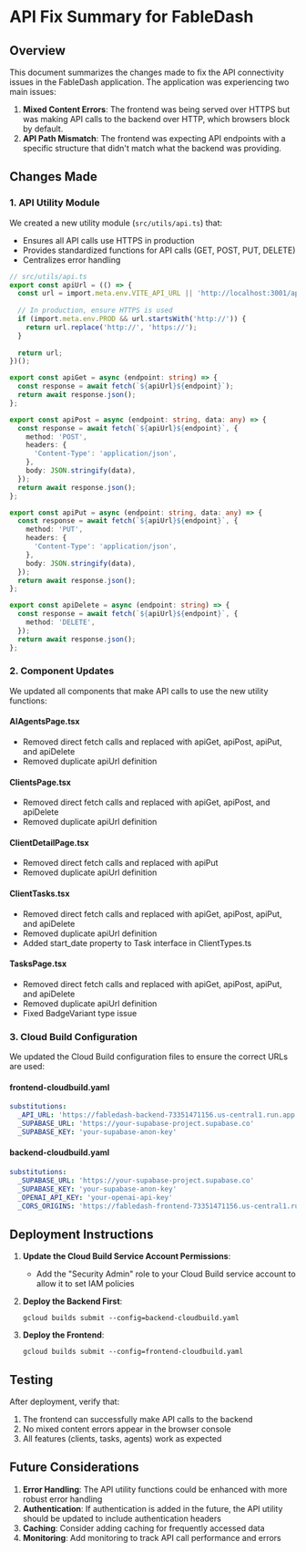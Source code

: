 # API Fix Summary for FableDash

## Overview

This document summarizes the changes made to fix the API connectivity issues in the FableDash application. The application was experiencing two main issues:

1. **Mixed Content Errors**: The frontend was being served over HTTPS but was making API calls to the backend over HTTP, which browsers block by default.
2. **API Path Mismatch**: The frontend was expecting API endpoints with a specific structure that didn't match what the backend was providing.

## Changes Made

### 1. API Utility Module

We created a new utility module (`src/utils/api.ts`) that:

- Ensures all API calls use HTTPS in production
- Provides standardized functions for API calls (GET, POST, PUT, DELETE)
- Centralizes error handling

```typescript
// src/utils/api.ts
export const apiUrl = (() => {
  const url = import.meta.env.VITE_API_URL || 'http://localhost:3001/api';
  
  // In production, ensure HTTPS is used
  if (import.meta.env.PROD && url.startsWith('http://')) {
    return url.replace('http://', 'https://');
  }
  
  return url;
})();

export const apiGet = async (endpoint: string) => {
  const response = await fetch(`${apiUrl}${endpoint}`);
  return await response.json();
};

export const apiPost = async (endpoint: string, data: any) => {
  const response = await fetch(`${apiUrl}${endpoint}`, {
    method: 'POST',
    headers: {
      'Content-Type': 'application/json',
    },
    body: JSON.stringify(data),
  });
  return await response.json();
};

export const apiPut = async (endpoint: string, data: any) => {
  const response = await fetch(`${apiUrl}${endpoint}`, {
    method: 'PUT',
    headers: {
      'Content-Type': 'application/json',
    },
    body: JSON.stringify(data),
  });
  return await response.json();
};

export const apiDelete = async (endpoint: string) => {
  const response = await fetch(`${apiUrl}${endpoint}`, {
    method: 'DELETE',
  });
  return await response.json();
};
```

### 2. Component Updates

We updated all components that make API calls to use the new utility functions:

#### AIAgentsPage.tsx
- Removed direct fetch calls and replaced with apiGet, apiPost, apiPut, and apiDelete
- Removed duplicate apiUrl definition

#### ClientsPage.tsx
- Removed direct fetch calls and replaced with apiGet, apiPost, and apiDelete
- Removed duplicate apiUrl definition

#### ClientDetailPage.tsx
- Removed direct fetch calls and replaced with apiPut
- Removed duplicate apiUrl definition

#### ClientTasks.tsx
- Removed direct fetch calls and replaced with apiGet, apiPost, apiPut, and apiDelete
- Removed duplicate apiUrl definition
- Added start_date property to Task interface in ClientTypes.ts

#### TasksPage.tsx
- Removed direct fetch calls and replaced with apiGet, apiPost, apiPut, and apiDelete
- Removed duplicate apiUrl definition
- Fixed BadgeVariant type issue

### 3. Cloud Build Configuration

We updated the Cloud Build configuration files to ensure the correct URLs are used:

#### frontend-cloudbuild.yaml
```yaml
substitutions:
  _API_URL: 'https://fabledash-backend-73351471156.us-central1.run.app'
  _SUPABASE_URL: 'https://your-supabase-project.supabase.co'
  _SUPABASE_KEY: 'your-supabase-anon-key'
```

#### backend-cloudbuild.yaml
```yaml
substitutions:
  _SUPABASE_URL: 'https://your-supabase-project.supabase.co'
  _SUPABASE_KEY: 'your-supabase-anon-key'
  _OPENAI_API_KEY: 'your-openai-api-key'
  _CORS_ORIGINS: 'https://fabledash-frontend-73351471156.us-central1.run.app'
```

## Deployment Instructions

1. **Update the Cloud Build Service Account Permissions**:
   - Add the "Security Admin" role to your Cloud Build service account to allow it to set IAM policies

2. **Deploy the Backend First**:
   ```
   gcloud builds submit --config=backend-cloudbuild.yaml
   ```

3. **Deploy the Frontend**:
   ```
   gcloud builds submit --config=frontend-cloudbuild.yaml
   ```

## Testing

After deployment, verify that:

1. The frontend can successfully make API calls to the backend
2. No mixed content errors appear in the browser console
3. All features (clients, tasks, agents) work as expected

## Future Considerations

1. **Error Handling**: The API utility functions could be enhanced with more robust error handling
2. **Authentication**: If authentication is added in the future, the API utility should be updated to include authentication headers
3. **Caching**: Consider adding caching for frequently accessed data
4. **Monitoring**: Add monitoring to track API call performance and errors
